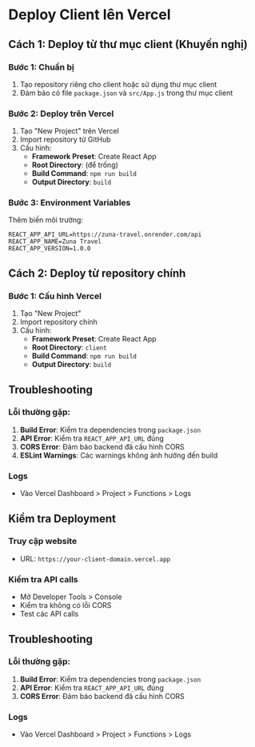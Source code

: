 # Deploy Client lên Vercel

## Cách 1: Deploy từ thư mục client (Khuyến nghị)

### Bước 1: Chuẩn bị

1. Tạo repository riêng cho client hoặc sử dụng thư mục client
2. Đảm bảo có file `package.json` và `src/App.js` trong thư mục client

### Bước 2: Deploy trên Vercel

1. Tạo "New Project" trên Vercel
2. Import repository từ GitHub
3. Cấu hình:
   - **Framework Preset**: Create React App
   - **Root Directory**: (để trống)
   - **Build Command**: `npm run build`
   - **Output Directory**: `build`

### Bước 3: Environment Variables

Thêm biến môi trường:

```env
REACT_APP_API_URL=https://zuna-travel.onrender.com/api
REACT_APP_NAME=Zuna Travel
REACT_APP_VERSION=1.0.0
```

## Cách 2: Deploy từ repository chính

### Bước 1: Cấu hình Vercel

1. Tạo "New Project"
2. Import repository chính
3. Cấu hình:
   - **Framework Preset**: Create React App
   - **Root Directory**: `client`
   - **Build Command**: `npm run build`
   - **Output Directory**: `build`

## Troubleshooting

### Lỗi thường gặp:

1. **Build Error**: Kiểm tra dependencies trong `package.json`
2. **API Error**: Kiểm tra `REACT_APP_API_URL` đúng
3. **CORS Error**: Đảm bảo backend đã cấu hình CORS
4. **ESLint Warnings**: Các warnings không ảnh hưởng đến build

### Logs

- Vào Vercel Dashboard > Project > Functions > Logs

## Kiểm tra Deployment

### Truy cập website

- URL: `https://your-client-domain.vercel.app`

### Kiểm tra API calls

- Mở Developer Tools > Console
- Kiểm tra không có lỗi CORS
- Test các API calls

## Troubleshooting

### Lỗi thường gặp:

1. **Build Error**: Kiểm tra dependencies trong `package.json`
2. **API Error**: Kiểm tra `REACT_APP_API_URL` đúng
3. **CORS Error**: Đảm bảo backend đã cấu hình CORS

### Logs

- Vào Vercel Dashboard > Project > Functions > Logs
